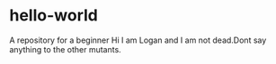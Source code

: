 # hello-world
A repository for a beginner
Hi I am Logan and I am not dead.Dont say anything to the other mutants.
